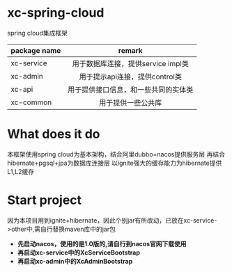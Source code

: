 # xc-spring-cloud
spring cloud集成框架

| package name | remark |
| ------------ |:-----:|
|xc-service|用于数据库连接，提供service impl类|
|xc-admin|用于提示api连接，提供control类|
|xc-api|用于提供接口信息，和一些共同的实体类|
|xc-common|用于提供一些公共库|


# What does it do
本框架使用spring cloud为基本架构，结合阿里dubbo+nacos提供服务层
再结合hibernate+pgsql+jpa为数据库连接层
以ignite强大的缓存能力为hibernate提供L1,L2缓存


# Start project
因为本项目用到ignite+hibernate，因此个别jar有所改动，已放在xc-service->other中,需自行替换maven库中的jar包
* **先启动nacos，使用的是1.0版的,请自行到nacos官网下载使用**
* **再启动xc-service中的XcServiceBootstrap**
* **再启动xc-admin中的XcAdminBootstrap**
